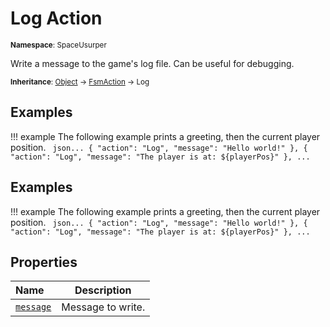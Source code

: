 # Log Action

<small>**Namespace**: SpaceUsurper</small>

Write a message to the game's log file. Can be useful for debugging.

<small>**Inheritance**: [Object](https://docs.microsoft.com/en-us/dotnet/api/system.object?view=netframework-4.5) → [FsmAction](FsmAction.md) → Log</small>

## Examples

!!! example
    The following example prints a greeting, then the current player position.
    ``` json...
    { "action": "Log", "message": "Hello world!" },
    { "action": "Log", "message": "The player is at: ${playerPos}" },
    ...```

## Examples

!!! example
    The following example prints a greeting, then the current player position.
    ``` json...
    { "action": "Log", "message": "Hello world!" },
    { "action": "Log", "message": "The player is at: ${playerPos}" },
    ...```

## Properties

<div markdown="1" class="member-table">

| Name | Description |
| :--- | ----------- |
| [`message`](Log/message.md) | Message to write. | 

</div>

